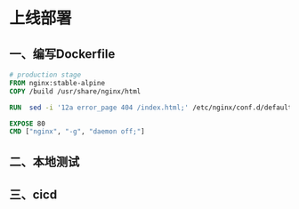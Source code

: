 # 上线部署



## 一、编写Dockerfile

~~~dockerfile
# production stage
FROM nginx:stable-alpine
COPY /build /usr/share/nginx/html

RUN  sed -i '12a error_page 404 /index.html;' /etc/nginx/conf.d/default.conf

EXPOSE 80
CMD ["nginx", "-g", "daemon off;"]
~~~



## 二、本地测试



## 三、cicd
